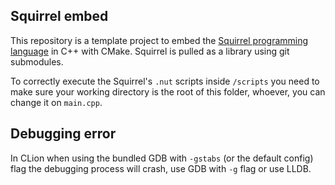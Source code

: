 ## Squirrel embed

This repository is a template project to embed the [Squirrel programming language](https://github.com/albertodemichelis/squirrel)
in C++ with CMake. Squirrel is pulled as a library using git submodules.

To correctly execute the Squirrel's `.nut` scripts inside `/scripts` you need to make sure your
working directory is the root of this folder, whoever, you can change it on `main.cpp`.

## Debugging error
In CLion when using the bundled GDB with `-gstabs` (or the default config) flag the debugging process will crash, use GDB with `-g` flag or use
LLDB.